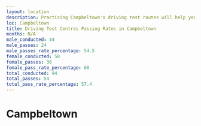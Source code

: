 ```yaml
---
layout: location
description: Practising Campbeltown's driving test routes will help you become more confident in your gear-changing abilities.
loc: Campbeltown
title: Driving Test Centres Passing Rates in Campbeltown
months: N/A
male_conducted: 44
male_passes: 24
male_passes_rate_percentage: 54.5
female_conducted: 50
female_passes: 30
female_pass_rate_percentage: 60
total_conducted: 94
total_passes: 54
total_pass_rate_percentage: 57.4
---
```


# Campbeltown
